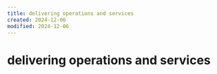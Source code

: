 ```yaml
---
title: delivering operations and services
created: 2024-12-06
modified: 2024-12-06
---
```

# delivering operations and services
